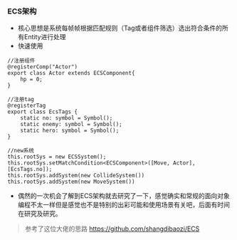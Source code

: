 ### ECS架构
* 核心思想是系统每帧帧根据匹配规则（Tag或者组件筛选）选出符合条件的所有Entity进行处理
* 快速使用
```
//注册组件
@registerComp("Actor")
export class Actor extends ECSComponent{
    hp = 0;
}

//注册tag
@registerTag
export class EcsTags {
    static no: symbol = Symbol();
    static enemy: symbol = Symbol();
    static hero: symbol = Symbol();
}

//new系统
this.rootSys = new ECSSystem();
this.rootSys.setMatchCondition<ECSComponent>([Move, Actor], [EcsTags.no]);
this.rootSys.addSystem(new CollideSystem())
this.rootSys.addSystem(new MoveSystem())
```
* 偶然的一次机会了解到ECS架构就去研究了一下，感觉确实和常规的面向对象编程不太一样但是感觉也不是特别的出彩可能和使用场景有关吧，后面有时间在研究及研究。
> 参考了这位大佬的思路 https://github.com/shangdibaozi/ECS